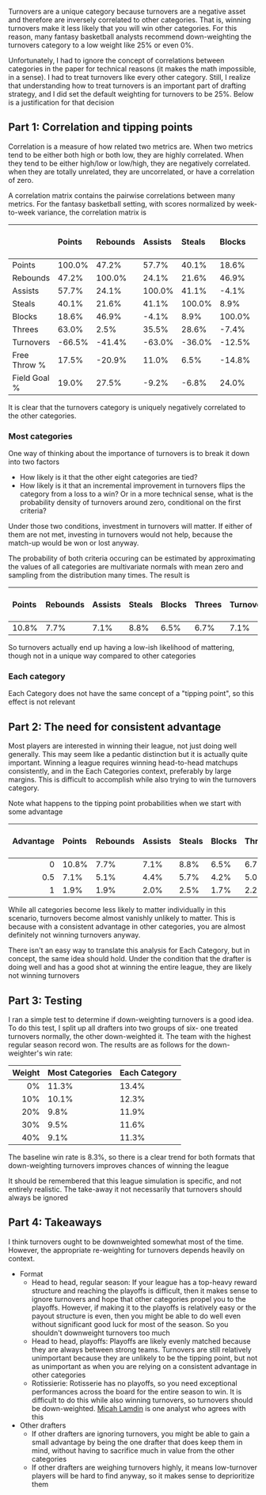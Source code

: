 Turnovers are a unique category because turnovers are a negative asset and therefore are inversely correlated to other categories. That is, winning turnovers make it less likely that you will win other categories. For this reason, many fantasy basketball analysts recommend down-weighting the turnovers category to a low weight like $25\%$ or even $0\%$.

Unfortunately, I had to ignore the concept of correlations between categories in the paper for technical reasons (it makes the math impossible, in a sense). I had to treat turnovers like every other category. Still, I realize that understanding how to treat turnovers is an important part of drafting strategy, and I did set the default weighting for turnovers to be $25\%$. Below is a justification for that decision 

## Part 1: Correlation and tipping points 

Correlation is a measure of how related two metrics are. When two metrics tend to be either both high or both low, they are highly correlated. When they tend to be either high/low or low/high, they are negatively correlated. when they are totally unrelated, they are uncorrelated, or have a correlation of zero. 

A correlation matrix contains the pairwise correlations between many metrics. For the fantasy basketball setting, with scores normalized by week-to-week variance, the correlation matrix is 
                                                        
 |        | Points    | Rebounds    | Assists    | Steals    | Blocks    | Threes    | Turnovers    | Free Throw \%   | Field Goal \%   |
 |:-------|:-------|:-------|:-------|:-------|:-------|:-------|:-------|:---------|:---------|
 | Points    | 100.0\% | 47.2\%  | 57.7\%  | 40.1\%  | 18.6\%  | 63.0\%  | -66.5\% | 17.5\%    | 19.0\%    |
 | Rebounds    | 47.2\%  | 100.0\% | 24.1\%  | 21.6\%  | 46.9\%  | 2.5\%   | -41.4\% | -20.9\%   | 27.5\%    |
 | Assists    | 57.7\%  | 24.1\%  | 100.0\% | 41.1\%  | -4.1\%  | 35.5\%  | -63.0\% | 11.0\%    | -9.2\%    |
 | Steals    | 40.1\%  | 21.6\%  | 41.1\%  | 100.0\% | 8.9\%   | 28.6\%  | -36.0\% | 6.5\%     | -6.8\%    |
 | Blocks    | 18.6\%  | 46.9\%  | -4.1\%  | 8.9\%   | 100.0\% | -7.4\%  | -12.5\% | -14.8\%   | 24.0\%    |
 | Threes    | 63.0\%  | 2.5\%   | 35.5\%  | 28.6\%  | -7.4\%  | 100.0\% | -34.2\% | 21.0\%    | -11.6\%   |
 | Turnovers    | -66.5\% | -41.4\% | -63.0\% | -36.0\% | -12.5\% | -34.2\% | 100.0\% | -4.7\%    | 1.2\%     |
 | Free Throw \% | 17.5\%  | -20.9\% | 11.0\%  | 6.5\%   | -14.8\% | 21.0\%  | -4.7\%  | 100.0\%   | -13.8\%   |
 | Field Goal \% | 19.0\%  | 27.5\%  | -9.2\%  | -6.8\%  | 24.0\%  | -11.6\% | 1.2\%   | -13.8\%   | 100.0\%   |

 It is clear that the turnovers category is uniquely negatively correlated to the other categories. 

### Most categories 

One way of thinking about the importance of turnovers is to break it down into two factors
- How likely is it that the other eight categories are tied?
- How likely is it that an incremental improvement in turnovers flips the category from a loss to a win? Or in a more technical sense, what is the probability density of turnovers around zero, conditional on the first criteria? 

Under those two conditions, investment in turnovers will matter. If either of them are not met, investing in turnovers would not help, because the match-up would be won or lost anyway. 

The probability of both criteria occuring can be estimated by approximating the values of all categories are multivariate normals with mean zero and sampling from the distribution many times. The result is 

 | Points    | Rebounds    | Assists    | Steals    | Blocks    | Threes    | Turnovers    | Free Throw \%   | Field Goal \%   |
|:------|:------|:------|:------|:------|:------|:------|:---------|:---------|
| 10.8\% | 7.7\%  | 7.1\%  | 8.8\%  | 6.5\%  | 6.7\%  | 7.1\%  | 7.2\%     | 6.8\%     |

So turnovers actually end up having a low-ish likelihood of mattering, though not in a unique way compared to other categories

### Each category

Each Category does not have the same concept of a "tipping point", so this effect is not relevant 


## Part 2: The need for consistent advantage

Most players are interested in winning their league, not just doing well generally. This may seem like a pedantic distinction but it is actually quite important. Winning a league requires winning head-to-head matchups consistently, and in the Each Categories context, preferably by large margins. This is difficult to accomplish while also trying to win the turnovers category. 

Note what happens to the tipping point probabilities when we start with some advantage


 | Advantage  | Points    | Rebounds    | Assists    | Steals    | Blocks    | Threes    | Turnovers    | Free Throw \%   | Field Goal \%   |
|----:|:------|:------|:------|:------|:------|:------|:------|:---------|:---------|
| 0   | 10.8\% | 7.7\%  | 7.1\%  | 8.8\%  | 6.5\%  | 6.7\%  | 7.1\%  | 7.2\%     | 6.8\%     |
| 0.5 | 7.1\%  | 5.1\%  | 4.4\%  | 5.7\%  | 4.2\%  | 5.0\%  | 3.1\%  | 4.6\%     | 4.6\%     |
| 1   | 1.9\%  | 1.9\%  | 2.0\%  | 2.5\%  | 1.7\%  | 2.2\%  | 0.4\%  | 1.6\%     | 1.8\%     |'

While all categories become less likely to matter individually in this scenario, turnovers become almost vanishly unlikely to matter. This is because with a consistent advantage in other categories, you are almost definitely not winning turnovers anyway.

There isn't an easy way to translate this analysis for Each Category, but in concept, the same idea should hold. Under the condition that the drafter is doing well and has a good shot at winning the entire league, they are likely not winning turnovers

## Part 3: Testing 

I ran a simple test to determine if down-weighting turnovers is a good idea. To do this test, I split up all drafters into two groups of six- one treated turnovers normally, the other down-weighted it. The team with the highest regular season record won. The results are as follows for the down-weighter's win rate:

| Weight |  Most Categories | Each Category |
|----:|:------|:------|
| 0\% | 11.3\% | 13.4\% |
| 10\% | 10.1\% | 12.3\% |
| 20\% | 9.8\% | 11.9\% |
| 30\% | 9.5\% | 11.6\% |
| 40\% | 9.1\% | 11.3\% |

The baseline win rate is $8.3\%$, so there is a clear trend for both formats that down-weighting turnovers improves chances of winning the league

It should be remembered that this league simulation is specific, and not entirely realistic. The take-away it not necessarily that turnovers should always be ignored 

## Part 4: Takeaways

I think turnovers ought to be downweighted somewhat most of the time. However, the appropriate re-weighting for turnovers depends heavily on context. 

- Format 
  - Head to head, regular season: If your league has a top-heavy reward structure and reaching the playoffs is difficult, then it makes sense to ignore turnovers and hope that other categories propel you to the playoffs. However, if making it to the playoffs is relatively easy or the payout structure is even, then you might be able to do well even without significant good luck for most of the season. So you shouldn't downweight turnovers too much 
  - Head to head, playoffs: Playoffs are likely evenly matched because they are always between strong teams. Turnovers are still relatively unimportant because they are unlikely to be the tipping point, but not as unimportant as when you are relying on a consistent advantage in other categories
  - Rotissierie: Rotisserie has no playoffs, so you need exceptional performances across the board for the entire season to win. It is difficult to do this while also winning turnovers, so turnovers should be  down-weighted. [Micah Lamdin](https://hashtagbasketball.com/fantasy-basketball/content/how-to-play-fantasy-basketball-rotisserie) is one analyst who agrees with this
- Other drafters
  - If other drafters are ignoring turnovers, you might be able to gain a small advantage by being the one drafter that does keep them in mind, without having to sacrifice much in value from the other categories
  - If other drafters are weighing turnovers highly, it means low-turnover players will be hard to find anyway, so it makes sense to deprioritize them 
